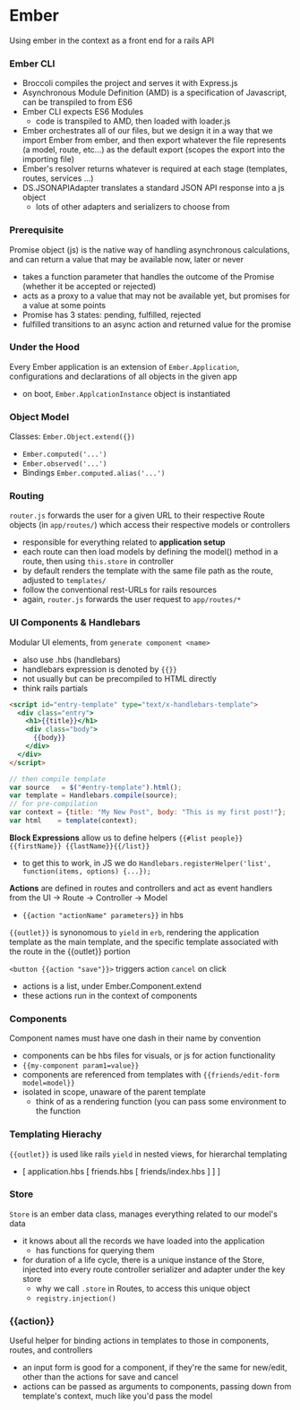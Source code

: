 # Ember
Using ember in the context as a front end for a rails API

### Ember CLI
- Broccoli compiles the project and serves it with Express.js
- Asynchronous Module Definition (AMD) is a specification of Javascript, can be transpiled to from ES6
- Ember CLI expects ES6 Modules 
  - code is transpiled to AMD, then loaded with loader.js
- Ember orchestrates all of our files, but we design it in a way that we import Ember from ember, and then export whatever the file represents (a model, route, etc...) as the default export (scopes the export into the importing file)
- Ember's resolver returns whatever is required at each stage (templates, routes, services ...)
- DS.JSONAPIAdapter translates a standard JSON API response into a js object
  - lots of other adapters and serializers to choose from

### Prerequisite
Promise object (js) is the native way of handling asynchronous calculations, and can return a value that may be available now, later or never
- takes a function parameter that handles the outcome of the Promise (whether it be accepted or rejected)
- acts as a proxy to a value that may not be available yet, but promises for a value at some points
- Promise has 3 states: pending, fulfilled, rejected
- fulfilled transitions to an async action and returned value for the promise

### Under the Hood
Every Ember application is an extension of `Ember.Application`, configurations and declarations of all objects in the given app
- on boot, `Ember.ApplcationInstance` object is instantiated 

### Object Model
Classes: `Ember.Object.extend({})`
- `Ember.computed('...')`
- `Ember.observed('...')`
- Bindings `Ember.computed.alias('...')`

### Routing
`router.js` forwards the user for a given URL to their respective Route objects (in `app/routes/`) which access their respective models or controllers
- responsible for everything related to **application setup**
- each route can then load models by defining the model() method in a route, then using `this.store` in controller
- by default renders the template with the same file path as the route, adjusted to `templates/`
- follow the conventional rest-URLs for rails resources
- again, `router.js` forwards the user request to `app/routes/*`

### UI Components & Handlebars
Modular UI elements, from `generate component <name>`
- also use .hbs (handlebars)
- handlebars expression is denoted by `{{}}`
- not usually but can be precompiled to HTML directly
- think rails partials

```html
<script id="entry-template" type="text/x-handlebars-template">
  <div class="entry">
    <h1>{{title}}</h1>
    <div class="body">
      {{body}}
    </div>
  </div>
</script>
```

```javascript
// then compile template
var source   = $("#entry-template").html();
var template = Handlebars.compile(source);
// for pre-compilation
var context = {title: "My New Post", body: "This is my first post!"};
var html    = template(context);
```

**Block Expressions** allow us to define helpers `{{#list people}}{{firstName}} {{lastName}}{{/list}}`
- to get this to work, in JS we do `Handlebars.registerHelper('list', function(items, options) {...});`

**Actions** are defined in routes and controllers and act as event handlers from the UI -> Route -> Controller -> Model
- `{{action "actionName" parameters}}` in hbs

`{{outlet}}` is synonomous to `yield` in `erb`, rendering the application template as the main template, and the specific template associated with the route in the {{outlet}} portion

`<button {{action "save"}}>` triggers action `cancel` on click
- actions is a list, under Ember.Component.extend
- these actions run in the context of components 

### Components
Component names must have one dash in their name by convention
- components can be hbs files for visuals, or js for action functionality
- `{{my-component param1=value}}`
- components are referenced from templates with `{{friends/edit-form model=model}}`
- isolated in scope, unaware of the parent template
  - think of as a rendering function (you can pass some environment to the function

### Templating Hierachy 
`{{outlet}}` is used like rails `yield` in nested views, for hierarchal templating
- [ application.hbs [ friends.hbs [ friends/index.hbs ] ] ] 

### Store
`Store` is an ember data class, manages everything related to our model's data
- it knows about all the records we have loaded into the application
  - has functions for querying them
- for duration of a life cycle, there is a unique instance of the Store, injected into every route controller serializer and adapter under the key store
  - why we call `.store` in Routes, to access this unique object
  - `registry.injection()`

### {{action}}
Useful helper for binding actions in templates to those in components, routes, and controllers
- an input form is good for a component, if they're the same for new/edit, other than the actions for save and cancel
- actions can be passed as arguments to components, passing down from template's context, much like you'd pass the model
